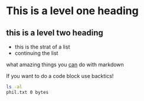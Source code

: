 # This is a level one heading
## this is a  level two heading

- this is the strat of a list
- continuing the list

what amazing things you [can](https://google.com) do with markdown


If you want to do a code block
use backtics!

```bash
ls -al 
phil.txt 0 bytes
```
